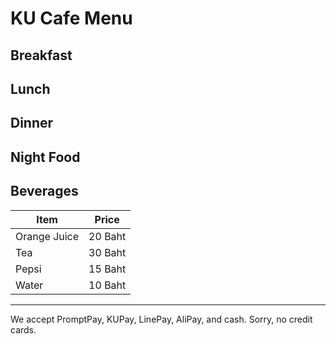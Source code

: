 # KU Cafe Menu


## Breakfast


## Lunch 


## Dinner


## Night Food


## Beverages
|     Item      |     Price     |
| ------------- | ------------- |
| Orange Juice  | 20 Baht       |
| Tea           | 30 Baht       |
| Pepsi         | 15 Baht       |
| Water         | 10 Baht       |


---

We accept PromptPay, KUPay, LinePay, AliPay, and cash. Sorry, no credit cards.
